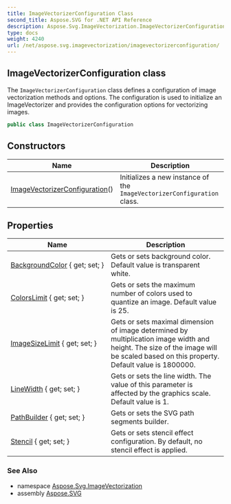 ```yaml
---
title: ImageVectorizerConfiguration Class
second_title: Aspose.SVG for .NET API Reference
description: Aspose.Svg.ImageVectorization.ImageVectorizerConfiguration class. The ImageVectorizerConfiguration class defines a configuration of image vectorization methods and options. The configuration is used to initialize an ImageVectorizer and provides the configuration options for vectorizing images
type: docs
weight: 4240
url: /net/aspose.svg.imagevectorization/imagevectorizerconfiguration/
---
```

## ImageVectorizerConfiguration class

The `ImageVectorizerConfiguration` class defines a configuration of image vectorization methods and options. The configuration is used to initialize an ImageVectorizer and provides the configuration options for vectorizing images.

```csharp
public class ImageVectorizerConfiguration
```

## Constructors

| Name | Description |
| --- | --- |
| [ImageVectorizerConfiguration](imagevectorizerconfiguration/)() | Initializes a new instance of the `ImageVectorizerConfiguration` class. |

## Properties

| Name | Description |
| --- | --- |
| [BackgroundColor](../../aspose.svg.imagevectorization/imagevectorizerconfiguration/backgroundcolor/) { get; set; } | Gets or sets background color. Default value is transparent white. |
| [ColorsLimit](../../aspose.svg.imagevectorization/imagevectorizerconfiguration/colorslimit/) { get; set; } | Gets or sets the maximum number of colors used to quantize an image. Default value is 25. |
| [ImageSizeLimit](../../aspose.svg.imagevectorization/imagevectorizerconfiguration/imagesizelimit/) { get; set; } | Gets or sets maximal dimension of image determined by multiplication image width and height. The size of the image will be scaled based on this property. Default value is 1800000. |
| [LineWidth](../../aspose.svg.imagevectorization/imagevectorizerconfiguration/linewidth/) { get; set; } | Gets or sets the line width. The value of this parameter is affected by the graphics scale. Default value is 1. |
| [PathBuilder](../../aspose.svg.imagevectorization/imagevectorizerconfiguration/pathbuilder/) { get; set; } | Gets or sets the SVG path segments builder. |
| [Stencil](../../aspose.svg.imagevectorization/imagevectorizerconfiguration/stencil/) { get; set; } | Gets or sets stencil effect configuration. By default, no stencil effect is applied. |

### See Also

* namespace [Aspose.Svg.ImageVectorization](../../aspose.svg.imagevectorization/)
* assembly [Aspose.SVG](../../)
